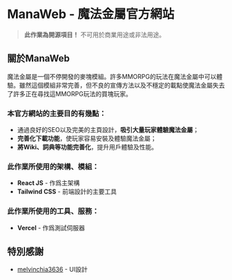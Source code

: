 # ManaWeb - 魔法金屬官方網站

> **此作業為開源項目！** 不可用於商業用途或非法用途。

## 關於ManaWeb
魔法金屬是一個不停開發的麥塊模組。許多MMORPG的玩法在魔法金屬中可以體驗。雖然這個模組非常完善，但不良的宣傳方法以及不穩定的載點使魔法金屬失去了許多正在尋找這MMORPG玩法的買塊玩家。

### 本官方網站的主要目的有幾點：

 - 通過良好的SEO以及完美的主頁設計，**吸引大量玩家體驗魔法金屬**；
 - **完善化下載功能**，使玩家容易安裝及體驗魔法金屬；
 - **將Wiki、詞典等功能完善化**，提升用戶體驗及性能。

### 此作業所使用的架構、模組：

 - **React JS** - 作爲主架構
 - **Tailwind CSS** - 前端設計的主要工具

### 此作業所使用的工具、服務：

 - **Vercel** - 作爲測試伺服器

## 特別感謝
- [melvinchia3636](https://github.com/melvinchia3636) - UI設計
